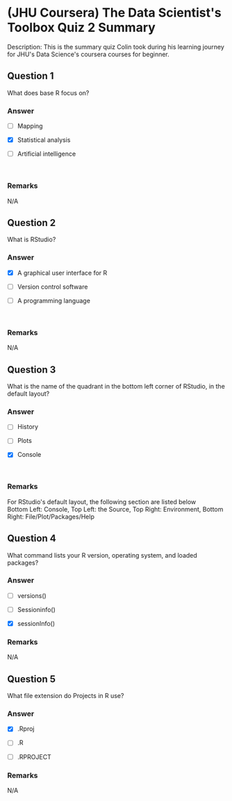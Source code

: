 # (JHU Coursera) The Data Scientist's Toolbox Quiz 2 Summary

Description: This is the summary quiz Colin took during his learning journey for JHU's Data Science's coursera courses for beginner. </br>

Question 1
----------
What does base R focus on? </br>

### Answer
- [ ] Mapping

- [x] Statistical analysis

- [ ] Artificial intelligence
</br>

### Remarks
N/A </br>

Question 2
----------
What is RStudio? </br>

### Answer
- [x] A graphical user interface for R

- [ ] Version control software

- [ ] A programming language
</br>

### Remarks
N/A </br>

Question 3
----------
What is the name of the quadrant in the bottom left corner of RStudio, in the default layout? </br>

### Answer
- [ ] History

- [ ] Plots

- [x] Console
</br>

### Remarks
For RStudio's default layout, the following section are listed below </br>
Bottom Left: Console, Top Left: the Source, Top Right: Environment, Bottom Right: File/Plot/Packages/Help </br>


Question 4
----------
What command lists your R version, operating system, and loaded packages? </br>

### Answer
- [ ] versions()

- [ ] Sessioninfo()

- [x] sessionInfo()

### Remarks
N/A </br>

Question 5
----------
What file extension do Projects in R use?

### Answer
- [x] .Rproj

- [ ] .R

- [ ] .RPROJECT

### Remarks
N/A </br>
